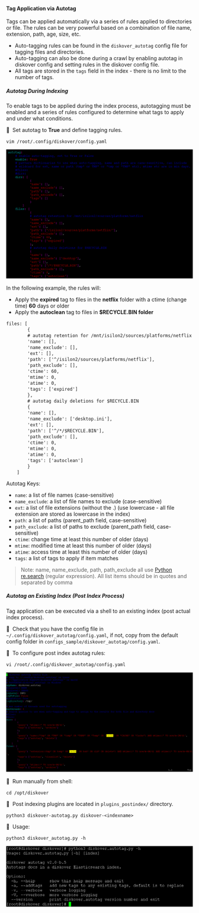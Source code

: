#### Tag Application via Autotag

Tags can be applied automatically via a series of rules applied to directories or file. The rules can be very powerful based on a combination of file name, extension, path, age, size, etc.

- Auto-tagging rules can be found in the `diskover_autotag` config file for tagging files and directories.
- Auto-tagging can also be done during a crawl by enabling autotag in diskover config and setting rules in the diskover config file.
- All tags are stored in the `tags` field in the index - there is no limit to the number of tags.


##### Autotag During Indexing

To enable tags to be applied during the index process, autotagging must be enabled and a series of rules configured to determine what tags to apply and under what conditions.

🔴 &nbsp;Set autotag to **True** and define tagging rules.
```
vim /root/.config/diskover/config.yaml
```

![Image: YALM Autotags Configuration](images/image_tags_autotags_config_rules.png)

In the following example, the rules will:

- Apply the **expired** tag to files in the **netflix** folder with a ctime (change time) **60** days or older
- Apply the **autoclean** tag to files in **$RECYCLE.BIN folder**

```
files: [
        {
        # autotag retention for /mnt/isilon2/sources/platforms/netflix
        'name': [],
        'name_exclude': [],
        'ext': [],
        'path': ['^/isilon2/sources/platforms/netflix'],
        'path_exclude': [],
        'ctime': 60,
        'mtime': 0,
        'atime': 0,
        'tags': ['expired']
        },
        # autotag daily deletions for $RECYCLE.BIN
        {
        'name': [],
        'name_exclude': ['desktop.ini'],
        'ext': [],
        'path': ['^/*/$RECYCLE.BIN'],
        'path_exclude': [],
        'ctime': 0,
        'mtime': 0,
        'atime': 0,
        'tags': ['autoclean']
        }
    ]
```

Autotag Keys:

- `name`: a list of file names (case-sensitive)
- `name_exclude`: a list of file names to exclude (case-sensitive)
- `ext`: a list of file extensions (without the .) (use lowercase - all file extension are stored as lowercase in the index)
- `path`: a list of paths (parent_path field, case-sensitive)
- `path_exclude`: a list of paths to exclude (parent_path field, case-sensitive)
- `ctime`: change time at least this number of older (days)
- `mtime`: modified time at least this number of older (days)
- `atime`: access time at least this number of older (days)
- `tags`: a list of tags to apply if item matches

> Note: name, name_exclude, path, path_exclude all use [Python re.search](https://docs.python.org/3.7/library/re.html) (regular expression).
> All list items should be in quotes and separated by comma


##### Autotag an Existing Index (Post Index Process)

Tag application can be executed via a shell to an existing index (post actual index process).

🔴 &nbsp;Check that you have the config file in `~/.config/diskover_autotag/config.yaml`, if not, copy from the default config folder in `configs_sample/diskover_autotag/config.yaml`.

🔴 &nbsp;To configure post index autotag rules:
```
vi /root/.config/diskover_autotag/config.yaml
```

![Image: YALM Autotags Post-Index Configuration](images/image_tags_autotags_post_index_rules.png)

🔴 &nbsp;Run manually from shell:
```
cd /opt/diskover
```

🔴 &nbsp;Post indexing plugins are located in `plugins_postindex/` directory.
```
python3 diskover-autotag.py diskover-<indexname>
```

🔴 &nbsp;Usage:
```
python3 diskover_autotag.py -h
```
<img src="images/image_tags_autotags_post_index_usage.png" width="750">
